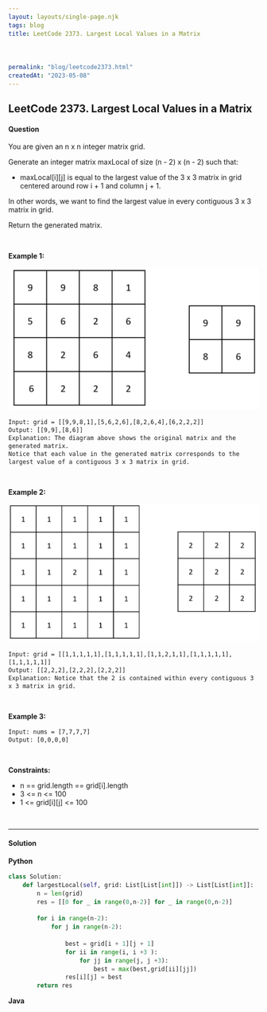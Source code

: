 ```yaml
---
layout: layouts/single-page.njk
tags: blog
title: LeetCode 2373. Largest Local Values in a Matrix



permalink: "blog/leetcode2373.html"
createdAt: "2023-05-08"
---
```


## LeetCode 2373. Largest Local Values in a Matrix






#### Question
You are given an n x n integer matrix grid.

Generate an integer matrix maxLocal of size (n - 2) x (n - 2) such that:

* maxLocal[i][j] is equal to the largest value of the 3 x 3 matrix in grid centered around row i + 1 and column j + 1.

In other words, we want to find the largest value in every contiguous 3 x 3 matrix in grid.

Return the generated matrix.

<p>&nbsp;</p>

**Example 1:**

<img src="../static/image/2373ex1.png" alt="2373ex1">

    Input: grid = [[9,9,8,1],[5,6,2,6],[8,2,6,4],[6,2,2,2]]
    Output: [[9,9],[8,6]]
    Explanation: The diagram above shows the original matrix and the generated matrix.
    Notice that each value in the generated matrix corresponds to the largest value of a contiguous 3 x 3 matrix in grid.

<p>&nbsp;</p>

**Example 2:**

<img src="../static/image/2373ex2.png" alt="2373ex1">

    Input: grid = [[1,1,1,1,1],[1,1,1,1,1],[1,1,2,1,1],[1,1,1,1,1],[1,1,1,1,1]]
    Output: [[2,2,2],[2,2,2],[2,2,2]]
    Explanation: Notice that the 2 is contained within every contiguous 3 x 3 matrix in grid.

<p>&nbsp;</p>

**Example 3:**

    Input: nums = [7,7,7,7]
    Output: [0,0,0,0]

<p>&nbsp;</p>


**Constraints:**


* n == grid.length == grid[i].length
* 3 <= n <= 100
* 1 <= grid[i][j] <= 100




<p>&nbsp;</p>

---
  

#### Solution
**Python**
```Python
class Solution:
    def largestLocal(self, grid: List[List[int]]) -> List[List[int]]:
        n = len(grid)
        res = [[0 for _ in range(0,n-2)] for _ in range(0,n-2)]

        for i in range(n-2):
            for j in range(n-2):

                best = grid[i + 1][j + 1] 
                for ii in range(i, i +3 ):
                    for jj in range(j, j +3):
                        best = max(best,grid[ii][jj])
                res[i][j] = best
        return res
```

**Java**
